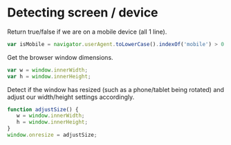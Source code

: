 <!-- TITLE: Javascript Detect Device -->
# Detecting screen / device

Return true/false if we are on a mobile device (all 1 line).   

```js
var isMobile = navigator.userAgent.toLowerCase().indexOf('mobile') > 0 ? true : false;
```

Get the browser window dimensions.   

```js
var w = window.innerWidth;    
var h = window.innerHeight;
```

Detect if the window has resized (such as a phone/tablet being rotated) and adjust our width/height settings accordingly.   

```js
function adjustSize() {
   w = window.innerWidth;
   h = window.innerHeight;
}
window.onresize = adjustSize;
```
